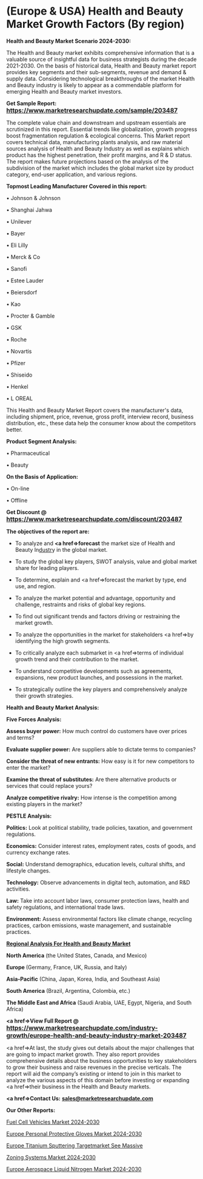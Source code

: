 # (Europe & USA) Health and Beauty Market Growth Factors (By region)

<strong>Health and Beauty Market Scenario 2024-2030:</strong>

The Health and Beauty market exhibits comprehensive information that is a valuable source of insightful data for business strategists during the decade 2021-2030. On the basis of historical data, Health and Beauty market report provides key segments and their sub-segments, revenue and demand &amp; supply data. Considering technological breakthroughs of the market Health and Beauty industry is likely to appear as a commendable platform for emerging Health and Beauty market investors.

<strong>Get Sample Report: <a href=https://www.marketresearchupdate.com/sample/203487><font size=3 color=#0000ff>https://www.marketresearchupdate.com/sample/203487</font></a></strong>

The complete value chain and downstream and upstream essentials are scrutinized in this report. Essential trends like globalization, growth progress boost fragmentation regulation &amp; ecological concerns. This Market report covers technical data, manufacturing plants analysis, and raw material sources analysis of Health and Beauty Industry as well as explains which product has the highest penetration, their profit margins, and R & D status. The report makes future projections based on the analysis of the subdivision of the market which includes the global market size by product category, end-user application, and various regions.

<strong>Topmost Leading Manufacturer Covered in this report:</strong>

• Johnson & Johnson

• Shanghai Jahwa

• Unilever

• Bayer

• Eli Lilly

• Merck & Co

• Sanofi

• Estee Lauder

• Beiersdorf

• Kao

• Procter & Gamble

• GSK

• Roche

• Novartis

• Pfizer

• Shiseido

• Henkel

• L OREAL

This Health and Beauty Market Report covers the manufacturer's data, including shipment, price, revenue, gross profit, interview record, business distribution, etc., these data help the consumer know about the competitors better.

<strong>Product Segment Analysis: </strong>

• Pharmaceutical

• Beauty

<strong>On the Basis of Application:</strong>

• On-line

• Offline

<strong>Get Discount @ <a href=https://www.marketresearchupdate.com/discount/203487><font size=3 color=#0000ff>https://www.marketresearchupdate.com/discount/203487</font></a></strong>

<strong><b>The objectives of the report are:</b></strong>

- To analyze and <strong><a href=><strong>forecast</strong></a></strong> the market size of Health and Beauty In<a href=ASDF991299>dustr</a>y in the global market.

- To study the global key players, SWOT analysis, value and global market share for leading players.

- To determine, explain and <a href=>forecast</a> the market by type, end use, and region.

- To analyze the market potential and advantage, opportunity and challenge, restraints and risks of global key regions.

- To find out significant trends and factors driving or restraining the market growth.

- To analyze the opportunities in the market for stakeholders <a href=>by</a> identifying the high growth segments.

- To critically analyze each submarket in <a href=>terms</a> of individual growth trend and their contribution to the market.

- To understand competitive developments such as agreements, expansions, new product launches, and possessions in the market.

- To strategically outline the key players and comprehensively analyze their growth strategies.

<strong>Health and Beauty Market Analysis:</strong>

<strong>Five Forces Analysis:</strong>

<strong>Assess buyer power:</strong> How much control do customers have over prices and terms?

<strong>Evaluate supplier power:</strong> Are suppliers able to dictate terms to companies?

<strong>Consider the threat of new entrants:</strong> How easy is it for new competitors to enter the market?

<strong>Examine the threat of substitutes:</strong> Are there alternative products or services that could replace yours?

<strong>Analyze competitive rivalry:</strong> How intense is the competition among existing players in the market?

<strong>PESTLE Analysis:</strong>

<strong>Politics:</strong> Look at political stability, trade policies, taxation, and government regulations.

<strong>Economics:</strong> Consider interest rates, employment rates, costs of goods, and currency exchange rates.

<strong>Social:</strong> Understand demographics, education levels, cultural shifts, and lifestyle changes.

<strong>Technology:</strong> Observe advancements in digital tech, automation, and R&D activities.

<strong>Law:</strong> Take into account labor laws, consumer protection laws, health and safety regulations, and international trade laws.

<strong>Environment:</strong> Assess environmental factors like climate change, recycling practices, carbon emissions, waste management, and sustainable practices.

<strong><u><b>Regional Analysis For Health and Beauty Market</b></u></strong>

<strong><b>North America</b></strong> (the United States, Canada, and Mexico)

<strong><b>Europe </b></strong>(Germany, France, UK, Russia, and Italy)

<strong><b>Asia-Pacific</b></strong> (China, Japan, Korea, India, and Southeast Asia)

<strong><b>South America</b></strong> (Brazil, Argentina, Colombia, etc.)

<strong><b>The Middle East and Africa</b></strong> (Saudi Arabia, UAE, Egypt, Nigeria, and South Africa)

<strong><a href=>View Full Report</a> @ <a href=https://www.marketresearchupdate.com/industry-growth/europe-health-and-beauty-industry-market-203487><font size=3 color=#0000ff>https://www.marketresearchupdate.com/industry-growth/europe-health-and-beauty-industry-market-203487</font></a></strong>

<a href=>At last,</a> the study gives out details about the major challenges that are going to impact market growth. They also report provides comprehensive details about the business opportunities to key stakeholders to grow their business and raise revenues in the precise verticals. The report will aid the company’s existing or intend to join in this market to analyze the various aspects of this domain before investing or expanding <a href=>their</a> business in the Health and Beauty markets.

<strong><a href=>Contact Us:</a></strong>
<strong>sales@marketresearchupdate.com</strong>

<strong>Our Other Reports:</strong>

<a href=https://www.linkedin.com/pulse/fuel-cell-vehicles-market-trends-2023-key-takeaways>Fuel Cell Vehicles Market 2024-2030</a>

<a href=https://www.linkedin.com/pulse/europe-personal-protective-gloves-market-size-growth>Europe Personal Protective Gloves Market 2024-2030</a>

<a href=https://www.linkedin.com/pulse/europe-titanium-sputtering-targetmarket-see-massive>Europe Titanium Sputtering Targetmarket See Massive</a>

<a href=https://www.linkedin.com/pulse/zoning-systems-market-size-share-trend-complete-mmn7f/>Zoning Systems Market 2024-2030</a>

<a href=https://www.linkedin.com/pulse/europe-aerospace-liquid-nitrogen-market-research-tcpsf/>Europe Aerospace Liquid Nitrogen Market 2024-2030</a>
